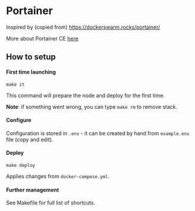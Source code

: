 
# Portainer

Inspired by (copied from) https://dockerswarm.rocks/portainer/

More about Portainer CE [here](https://www.portainer.io/portainer-ce/)

## How to setup

#### First time launching

```shell script
make it
```
This command will prepare the node and deploy for the first time.

**Note**: if something went wrong, you can type `make rm` to remove stack.

#### Configure

Configuration is stored in `.env` - it can be created by hand from 
`example.env` file (copy and edit).

#### Deploy

```shell script
make deploy
```
Applies changes from `docker-compose.yml`.

#### Further management
See Makefile for full list of shortcuts.
